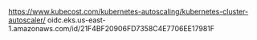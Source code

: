https://www.kubecost.com/kubernetes-autoscaling/kubernetes-cluster-autoscaler/
oidc.eks.us-east-1.amazonaws.com/id/21F4BF20906FD7358C4E7706EE17981F